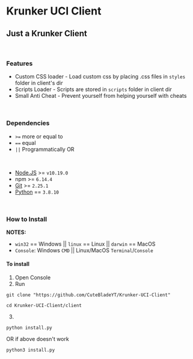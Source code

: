 # Krunker UCI Client
## Just a Krunker Client

<br>

### Features
- Custom CSS loader - Load custom css by placing .css files in `styles` folder in client's dir
- Scripts Loader - Scripts are stored in `scripts` folder in client dir
- Small Anti Cheat - Prevent yourself from helping yourself with cheats

<br>

### Dependencies
- `>=` more or equal to
- `==` equal
- `||` Programmatically OR

<br>

- [Node.JS](https://nodejs.org/en/download/) >= `v10.19.0`
- npm >= `6.14.4`
- [Git](https://git-scm.com/downloads) >= `2.25.1`
- [Python](https://www.python.org/downloads/) == `3.8.10`

<br>

### How to Install
**NOTES:**
- `win32` == Windows || `linux` == Linux || `darwin` == MacOS
- `Console`: Windows `CMD` || Linux/MacOS `Terminal`/`Console`

#### To install
1. Open Console
2. Run
```
git clone "https://github.com/CuteBladeYT/Krunker-UCI-Client"
```
```
cd Krunker-UCI-Client/client
```
3.
```
python install.py
```
OR if above doesn't work
```
python3 install.py
```
